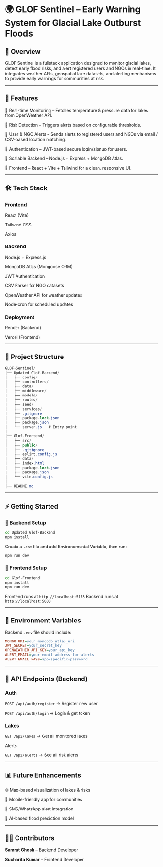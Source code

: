 # 🌍 GLOF Sentinel – Early Warning System for Glacial Lake Outburst Floods

## 📖 Overview

GLOF Sentinel is a fullstack application designed to monitor glacial lakes, detect early flood risks, and alert registered users and NGOs in real-time.
It integrates weather APIs, geospatial lake datasets, and alerting mechanisms to provide early warnings for communities at risk.

---

## 🚀 Features

🔹 Real-time Monitoring – Fetches temperature & pressure data for lakes from OpenWeather API.

🔹 Risk Detection – Triggers alerts based on configurable thresholds.

🔹 User & NGO Alerts – Sends alerts to registered users and NGOs via email / CSV-based location matching.

🔹 Authentication – JWT-based secure login/signup for users.

🔹 Scalable Backend – Node.js + Express + MongoDB Atlas.

🔹 Frontend – React + Vite + Tailwind for a clean, responsive UI.

---

## 🛠️ Tech Stack

### Frontend

React (Vite)

Tailwind CSS

Axios

### Backend

Node.js + Express.js

MongoDB Atlas (Mongoose ORM)

JWT Authentication

CSV Parser for NGO datasets

OpenWeather API for weather updates

Node-cron for scheduled updates

### Deployment

Render (Backend)

Vercel (Frontend)

---

## 📂 Project Structure
```csharp
GLOF-Sentinel/
│── Updated Glof-Backend/        
│   ├── config/     
│   ├── controllers/     
│   ├── data/   
|   ├── middleware/
|   ├── models/
|   ├── routes/
|   ├── seed/
|   ├── services/
|   ├── .gitgnore
|   ├── package-lock.json
|   ├── package.json
│   └── server.js   # Entry point
│
│── Glof-Frontend/       
│   ├── src/
│   ├── public/
|   ├── .gitignore
|   ├── eslint.config.js
|   ├── data/
|   ├── index.html
|   ├── package-lock.json
|   ├── package.json
│   └── vite.config.js
│
│── README.md
```

---

## ⚡ Getting Started
### 🔧 Backend Setup
```bash
cd Updated Glof-Backend
npm install
```
Create a `.env` file and add Environemental Variable, then run: 
```bash
npm run dev
```

### 🎨 Frontend Setup
```bash
cd Glof-Frontend
npm install
npm run dev
```

Frontend runs at `http://localhost:5173`
Backend runs at  `http://localhost:5000`

---

## 🔑 Environment Variables
Backend `.env` file should include:
```ini
MONGO_URI=your_mongodb_atlas_uri
JWT_SECRET=your_secret_key
OPENWEATHER_API_KEY=your_api_key
ALERT_EMAIL=your-email-address-for-alerts
ALERT_EMAIL_PASS=app-specific-password
```

---

## 📡 API Endpoints (Backend)
### Auth

`POST /api/auth/register` → Register new user

`POST /api/auth/login` → Login & get token

### Lakes

`GET /api/lakes` → Get all monitored lakes

Alerts

`GET /api/alerts` → See all risk alerts

---

## 📊 Future Enhancements

🌐 Map-based visualization of lakes & risks

📱 Mobile-friendly app for communities

🔔 SMS/WhatsApp alert integration

🧠 AI-based flood prediction model

---

## 👨‍💻 Contributors

**Samrat Ghosh** – Backend Developer

**Sucharita Kumar** – Frontend Developer


